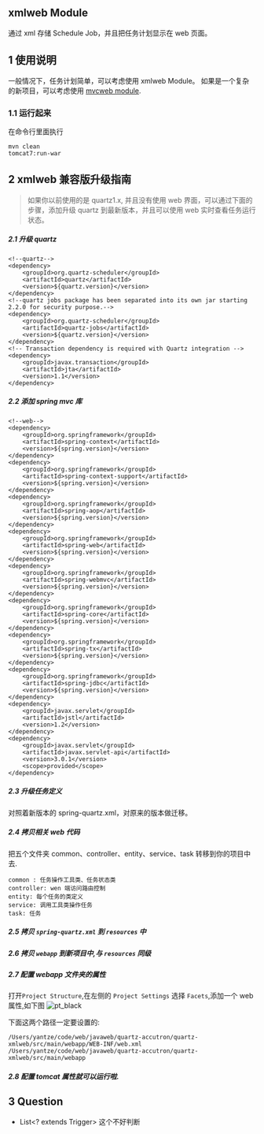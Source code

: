 xmlweb Module
---
通过 xml 存储 Schedule Job，并且把任务计划显示在 web 页面。

## 1 使用说明
一般情况下，任务计划简单，可以考虑使用 xmlweb Module。
如果是一个复杂的新项目，可以考虑使用 [mvcweb module](https://github.com/yantze/quartz-accutron/tree/master/quartz-mvcweb).

### 1.1 运行起来
在命令行里面执行
```
mvn clean
tomcat7:run-war
```

## 2 xmlweb 兼容版升级指南
> 如果你以前使用的是 quartz1.x, 并且没有使用 web 界面，可以通过下面的步骤，添加升级 quartz 到最新版本，并且可以使用 web 实时查看任务运行状态。


##### 2.1 升级 quartz
```
<!--quartz-->
<dependency>
    <groupId>org.quartz-scheduler</groupId>
    <artifactId>quartz</artifactId>
    <version>${quartz.version}</version>
</dependency>
<!--quartz jobs package has been separated into its own jar starting 2.2.0 for security purpose.-->
<dependency>
    <groupId>org.quartz-scheduler</groupId>
    <artifactId>quartz-jobs</artifactId>
    <version>${quartz.version}</version>
</dependency>
<!-- Transaction dependency is required with Quartz integration -->
<dependency>
    <groupId>javax.transaction</groupId>
    <artifactId>jta</artifactId>
    <version>1.1</version>
</dependency>

```

##### 2.2 添加 spring mvc 库
```
<!--web-->
<dependency>
    <groupId>org.springframework</groupId>
    <artifactId>spring-context</artifactId>
    <version>${spring.version}</version>
</dependency>
<dependency>
    <groupId>org.springframework</groupId>
    <artifactId>spring-context-support</artifactId>
    <version>${spring.version}</version>
</dependency>
<dependency>
    <groupId>org.springframework</groupId>
    <artifactId>spring-aop</artifactId>
    <version>${spring.version}</version>
</dependency>
<dependency>
    <groupId>org.springframework</groupId>
    <artifactId>spring-web</artifactId>
    <version>${spring.version}</version>
</dependency>
<dependency>
    <groupId>org.springframework</groupId>
    <artifactId>spring-webmvc</artifactId>
    <version>${spring.version}</version>
</dependency>
<dependency>
    <groupId>org.springframework</groupId>
    <artifactId>spring-core</artifactId>
    <version>${spring.version}</version>
</dependency>
<dependency>
    <groupId>org.springframework</groupId>
    <artifactId>spring-tx</artifactId>
    <version>${spring.version}</version>
</dependency>
<dependency>
    <groupId>org.springframework</groupId>
    <artifactId>spring-jdbc</artifactId>
    <version>${spring.version}</version>
</dependency>
<dependency>
    <groupId>javax.servlet</groupId>
    <artifactId>jstl</artifactId>
    <version>1.2</version>
</dependency>
<dependency>
    <groupId>javax.servlet</groupId>
    <artifactId>javax.servlet-api</artifactId>
    <version>3.0.1</version>
    <scope>provided</scope>
</dependency>
```

##### 2.3 升级任务定义

对照着新版本的 spring-quartz.xml，对原来的版本做迁移。

##### 2.4 拷贝相关 web 代码
把五个文件夹 common、controller、entity、service、task 转移到你的项目中去.

```
common : 任务操作工具类、任务状态类
controller: wen 端访问路由控制
entity: 每个任务的类定义
service: 调用工具类操作任务
task: 任务
```
##### 2.5 拷贝 `spring-quartz.xml` 到 `resources` 中

##### 2.6 拷贝 `webapp` 到新项目中,与 `resources` 同级

##### 2.7 配置 webapp 文件夹的属性
打开`Project Structure`,在左侧的 `Project Settings` 选择 `Facets`,添加一个 web属性,如下图
![pt_black](https://raw.github.com/yantze/quartz-accutron/master/other/img/web_config.png)

下面这两个路径一定要设置的:
```
/Users/yantze/code/web/javaweb/quartz-accutron/quartz-xmlweb/src/main/webapp/WEB-INF/web.xml
/Users/yantze/code/web/javaweb/quartz-accutron/quartz-xmlweb/src/main/webapp
```

##### 2.8 配置 tomcat 属性就可以运行啦.


## 3 Question

- List<? extends Trigger> 这个不好判断